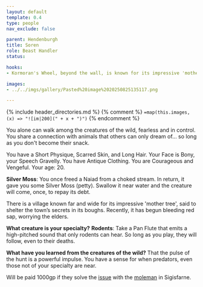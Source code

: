 ```yaml
---
layout: default
template: 0.4
type: people
nav_exclude: false

parent: Hendenburgh
title: Soren
role: Beast Handler
status: 

hooks:
- Kormoran's Wheel, beyond the wall, is known for its impressive 'mother tree', which is said to shelter the town’s secrets in its boughs. Recently, it has begun bleeding red sap, worrying the elders.

images: 
- ../../imgs/gallery/Pasted%20image%2020250825135117.png

---
```


{% include header_directories.md %}
{% comment %}
`=map(this.images, (x) => "![im|200](" + x + ")")`
{% endcomment %}

You alone can walk among the creatures of the wild, fearless and in control. You share a connection with animals that others can only dream of... so long as you don't become their snack.

You have a Short Physique, Scarred Skin, and Long Hair. Your Face is Bony, your Speech Gravelly. You have Antique Clothing. You are Courageous and Vengeful. Your age: 20.

**Silver Moss**: You once freed a Naiad from a choked stream. In return, it gave you some Silver Moss (petty). Swallow it near water and the creature will come, once, to repay its debt.

There is a village known far and wide for its impressive 'mother tree', said to shelter the town’s secrets in its boughs. Recently, it has begun bleeding red sap, worrying the elders.

**What creature is your specialty?**
**Rodents**: Take a Pan Flute that emits a high-pitched sound that only rodents can hear. So long as you play, they will follow, even to their deaths.

**What have you learned from the creatures of the wild?**
That the pulse of the hunt is a powerful impulse. You have a sense for when predators, even those not of your specialty are near. 

Will be paid 1000gp if they solve the [issue](../../campaigns/CoastWolves/004.md) with the [moleman](../DuskmeadowFringe/PiotChant.md) in Sigisfarne.